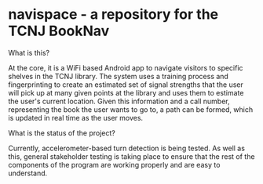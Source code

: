 navispace - a repository for the TCNJ BookNav
=============================================

What is this?

At the core, it is a WiFi based Android app to navigate visitors to specific shelves in the TCNJ library.
The system uses a training process and fingerprinting to create an estimated set of signal strengths that the user will pick up at many given points at the library and uses them to estimate the user's current location.
Given this information and a call number, representing the book the user wants to go to, a path can be formed, which is updated in real time as the user moves.

What is the status of the project?

Currently, accelerometer-based turn detection is being tested. As well as this, general stakeholder testing is taking place to ensure that the rest of the components of the program are working properly and are easy to understand.